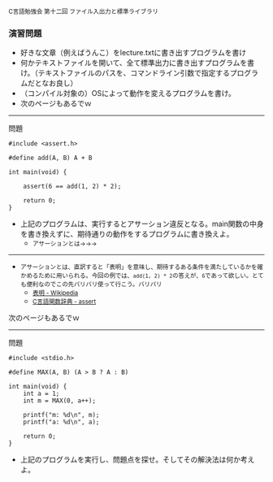 <small>C言語勉強会 第十二回 ファイル入出力と標準ライブラリ</small>
###  演習問題

* 好きな文章（例えばうんこ）をlecture.txtに書き出すプログラムを書け
* 何かテキストファイルを開いて、全て標準出力に書き出すプログラムを書け。（テキストファイルのパスを、コマンドライン引数で指定するプログラムだとなお良し）
* （コンパイル対象の）OSによって動作を変えるプログラムを書け。
* 次のページもあるでｗ

----
問題

	#include <assert.h>

	#define add(A, B) A + B
	
	int main(void) {
		
		assert(6 == add(1, 2) * 2);
		
		return 0;
	}

* 上記のプログラムは、実行するとアサーション違反となる。main関数の中身を書き換えずに、期待通りの動作をするプログラムに書き換えよ。
	* <small>アサーションとは→→→</small>

----

* <small>アサーションとは、直訳すると「表明」を意味し、期待するある条件を満たしているかを確かめるために用いられる。今回の例では、`add(1, 2) * 2`の答えが、`6`であって欲しい。とても便利なのでこの先バリバリ使って行こう。バリバリ</small> 
	* <small>[表明 - Wikipedia](http://ja.wikipedia.org/wiki/%E8%A1%A8%E6%98%8E)</small>
	* <small>[C言語関数辞典 - assert](http://www.c-tipsref.com/reference/assert/assert.html)</small>

次のページもあるでｗ
	
----
問題

	#include <stdio.h>
	
	#define MAX(A, B) (A > B ? A : B)	
	
	int main(void) {
		int a = 1;
		int m = MAX(0, a++);
		
		printf("m: %d\n", m);
		printf("a: %d\n", a);
		
		return 0;
	}

* 上記のプログラムを実行し、問題点を探せ。そしてその解決法は何か考えよ。